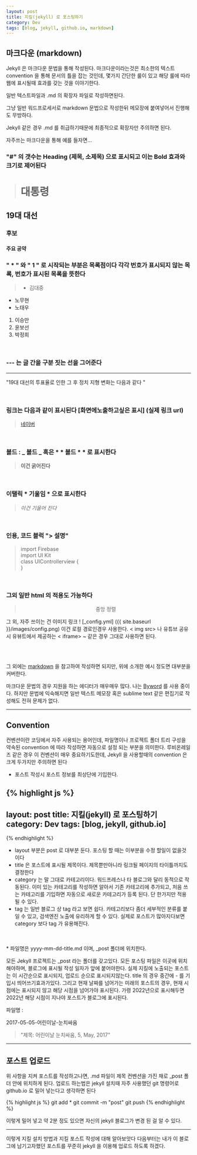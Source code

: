 ```yaml
---
layout: post
title: 지킬(jekyll) 로 포스팅하기
category: Dev
tags: [blog, jekyll, github.io, markdown]
---
```


## 마크다운 (markdown)

Jekyll 은 마크다운 문법을 통해 작성된다. 마크다운이라는것은 최소한의 텍스트 convention 을 통해 문서의 틀을 잡는 것인데, 몇가지 간단한 룰이 있고 해당 룰에 따라 웹에 표시될때 효과를 갖는 것을 이야기한다.

일반 텍스트파일과 .md 의 확장자 파일로 작성하면된다. 

그냥 일반 워드프로세서로 markdown 문법으로 작성한뒤 메모장에 붙여넣어서 진행해도 무방하다.

Jekyll 같은 경우 .md 를 취급하기때문에 최종적으로 확장자만 주의하면 된다.

자주쓰는 마크다운을 통해 예를 들자면...

### "#" 의 갯수는 Heading (제목, 소제목) 으로 표시되고 이는 Bold 효과와 크기로 제어된다

> # 대통령
## 19대 대선
### 후보
#### 주요 공약

### " * " 와 " 1 " 로 시작되는 부분은 목록점이다 각각 번호가 표시되지 않는 목록, 번호가 표시된 목록을 뜻한다

>* 김대중
* 노무현
* 노태우<br>
1. 이승만
2. 윤보선
3. 박정희

<br>

### --- 는 글 간을 구분 짓는 선을 그어준다 

---
"19대 대선의 투표율로 인한 그 후 정치 지형 변화는 다음과 같다 "

<br>


### 링크는 다음과 같이 표시된다 [화면에노출하고싶은 표시] (실제 링크 url)

> [네이버](www.naver.com)
<br>

### 볼드 : _ 볼드 _ 혹은 * * 볼드 * * 로 표시한다

> **이건 굵어진다**
<br>

### 이탤릭 * 기울임 * 으로 표시한다

> *이건 기울어 진다*
<br>

### 인용, 코드 블럭 "> 설명"

> import Firebase <br>
import UI Kit <br>
class UIControllerview { <br>
} <br>

<br>

### 그외 일반 html 의 적용도 가능하다

> <center> 중앙 정렬 </center>


 그 외, 자주 쓰이는 건 이미지 링크 ! [_config.yml] ({{ site.baseurl }}/images/config.png) 이건 로컬 경로인경우 사용한다. < img src> 나 유튜브 공유시 유뷰트에서 제공하는 < iframe> ~ 같은 경우 그대로 사용하면 된다.

<br>
<br>

그 외에는 [markdown](https://namu.wiki/w/마크다운) 을 참고하여 작성하면 되지만, 위에 소개한 예시 정도면 대부분을 커버한다.

마크다운 문법의 경우 지원을 하는 에디터가 매우매우 많다. 나는 [Byword](https://bywordapp.com) 를 사용 중이다. 하지만 문법에 익숙해지면 일반 텍스트 메모장 혹은 sublime text 같은 편집기로 작성해도 전혀 문제가 없다.


-----


## Convention 

컨벤션이란 코딩에서 자주 사용되는 용어인데, 파일명이나 프로젝트 폴더 트리 구성을 약속된 convention 에 따라 작성하면 자동으로 설정 되는 부분을 의미한다. 루비온레일즈 같은 경우 이 컨벤션이 매우 중요하기도한데, Jekyll 을 사용할때의 convention 은 크게 두가지만 주의하면 된다

*  포스트 작성시 포스트 정보를 최상단에 기입한다. 

{% highlight js %}
---
layout: post
title: 지킬(jekyll) 로 포스팅하기
category: Dev
tags: [blog, jekyll, github.io]
---
{% endhighlight %}

* layout 부분은 post 로 대부분 둔다. 포스팅 할 때는 이부분을 수정 할일이 없을것이다
* title 은 포스트에 표시될 제목이다. 제목뿐만아니라 링크될 페이지의 타이틀까지도 결정한다
* category 는 말 그대로 카테고리이다. 워드프레스나 타 블로그와 달리 동적으로 작동된다. 이미 있는 카테고리를 작성하면 알아서 기존 카테고리에 추가되고, 처음 쓰는 카테고리를 기입하면 자동으로 새로운 카테고리가 등록 된다. 단 한가지만 적용 될 수 있다.
* tag 는 일반 블로그 상 tag 라고 보면 쉽다. 카테고리보다 좀더 세부적인 분류를 붙일 수 있고, 검색엔진 노출에 유리하게 할 수 있다. 실제로 포스트가 많아지다보면 category 보다 tag 가 유용해진다.
<br>
<br>
* 파일명은 yyyy-mm-dd-title.md 이며, _post 폴더에 위치한다.

모든 Jekyll 프로젝트는 _post 라는 폴더를 갖고있다. 모든 포스팅 파일은 이곳에 위치해야하며, 블로그에 표시될 작성 일자가 앞에 붙어야한다. 실제 지킬에 노출되는 포스트는 이 시간순으로 표시되지, 업로드 순으로 표시되지않는다. title 의 경우 중간에 - 를 기입시 띄어쓰기효과가있다. 그리고 현재 날짜를 넘어가는 미래의 포스트의 경우, 현재 시점에는 표시되지 않고 해당 시점을 넘어가야 표시된다. 가령 2022년으로 표시해두면 2022년 해당 시점이 지나야 포스트가 블로그에 표시된다.

파일명 : <p> 2017-05-05-어린이날-눈치싸움 </p>
> "제목: 어린이날 눈치싸움, 5, May, 2017"

---

## 포스트 업로드 

위 사항을 지켜 포스트를 작성하고나면, .md 파일이 제목 컨벤션을 가진 채로 _post 폴더 안에 위치하게 된다. 업로드 하는법은 jekyll 설치때 자주 사용했던 git 명령어로 github.io 로 밀어 넣는다고 생각하면 된다

{% highlight js %}
git add *
git commit -m "post"
git push
{% endhighlight %}

이렇게 밀어 넣고 약 2분 정도 있으면 자신의 jekyll 블로그가 변경 된 걸 알 수 있다.

--- 


이렇게 지킬 설치 방법과 지킬 포스트 작성에 대해 알아보앗다 다음부터는 내가 이 블로그에 남기고자했던 포스트를 꾸준히 jekyll 을 이용해 업로드 하도록 하겠다.